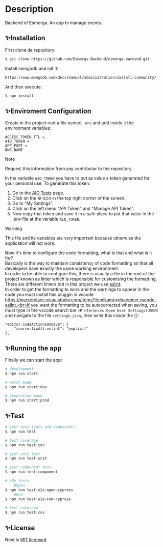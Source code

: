 # Description
Backend of Esmorga. An app to manage events.

## ✨Installation
First clone de repository:
```bash
$ git clone https://github.com/Esmorga-Backend/esmorga-backend.git
```

Install mongodb and init it:
```bash
https://www.mongodb.com/docs/manual/administration/install-community/
```
And then execute:

```bash
$ npm install
```

## ✨Enviroment Configuration
Create in the project root a file named `.env` and add inside it the environment variables:
```
ACCESS_TOKEN_TTL =
AIO_TOKEN =
APP_PORT =
DNS_NAME
```
> [!NOTE]
> Request this information from any contributor to the repository.

In the variable `AIO_TOKEN` you have to put as value a token generated for your personal use. To generate this token:
1. Go to the [AIO Tests](https://mobilemakers.atlassian.net/projects/MOB?selectedItem=com.atlassian.plugins.atlassian-connect-plugin:com.kaanha.jira.tcms__aio-tcms-project-overview) page. 
2. Click on the ⚙️ icon in the top right corner of the screen.
3. Go to "My Settings".
4. Click on the left menu "API Token" and "Manage API Token".
5. Now copy that token and save it in a safe place to put that value in the .env file at the variable `AIO_TOKEN`.
> [!WARNING]
> This file and its variables are very important because otherwise the application will not work.

Now it's time to configure the code formatting, what is that and what is it for?<br>Basically is the way to maintain consistency of code formatting so that all developers have exactly the same working environment.<br>In order to be able to configure this, there is usually a file in the root of the project known as linter which is responsible for customising the formatting. There are different linters but in this project we use [eslint](https://eslint.org/).<br>In order to get the formatting to work and the warnings to appear in the code you must install this pluggin in vscode https://marketplace.visualstudio.com/items?itemName=dbaeumer.vscode-eslint.<br>If you want the formatting to be autocorrected when saving, you must type in the vscode search bar `>Preferences:Open User Settings(JSON)` and navigate to the file `settings.json`, then write this inside the {}:
```
"editor.codeActionsOnSave": {
    "source.fixAll.eslint": "explicit"
},
```
## ✨Running the app
Finally we can start the app:
```bash
# development
$ npm run start

# watch mode
$ npm run start:dev

# production mode
$ npm run start:prod
```

## ✨Test

```bash
# jest test (unit and component)
$ npm run test

# test coverage
$ npm run test:cov

# jest unit test
$ npm run test:unit

# jest component test 
$ npm run test:component

# e2e tests
    #Open 
$ npm run test:e2e-open-cypress
    #Run
$ npm run test:e2e-run-cypress

# test coverage
$ npm run test:cov
```

## ✨License

Nest is [MIT licensed](LICENSE).

